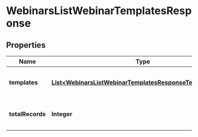 

# WebinarsListWebinarTemplatesResponse


## Properties

| Name | Type | Description | Notes |
|------------ | ------------- | ------------- | -------------|
|**templates** | [**List&lt;WebinarsListWebinarTemplatesResponseTemplatesInner&gt;**](WebinarsListWebinarTemplatesResponseTemplatesInner.md) | Information about the webinar templates. |  [optional] |
|**totalRecords** | **Integer** | The total number of records returned. |  [optional] |



